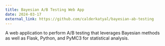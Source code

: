 ```yaml
---
title: Bayesian A/B Testing Web App
date: 2024-03-17
external_link: https://github.com/calderkatyal/bayesian-ab-testing
---
```


A web application to perform A/B testing that leverages Bayesian methods as well as Flask, Python, and PyMC3 for statistical analysis.

<!--more-->
